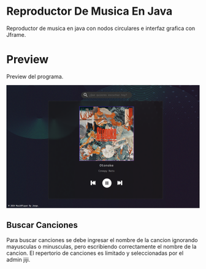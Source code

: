 # Reproductor De Musica En Java
Reproductor de musica en java con nodos circulares e interfaz grafica con Jframe.


# Preview
Preview del programa.

![image Preview](preview.png)

## Buscar Canciones
Para buscar canciones se debe ingresar el nombre de la cancion ignorando mayusculas o minusculas, pero escribiendo correctamente el nombre de la cancion.
El repertorio de canciones es limitado  y seleccionadas por el admin jiji.

